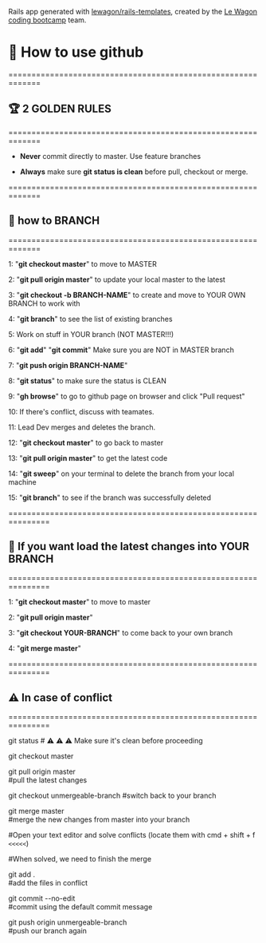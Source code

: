Rails app generated with [lewagon/rails-templates](https://github.com/lewagon/rails-templates), created by the [Le Wagon coding bootcamp](https://www.lewagon.com) team.

# 🤖 How to use github

=============================================================

## 🏆 2 GOLDEN RULES

=============================================================

- **Never** commit directly to master. Use feature branches

- **Always** make sure **git status is clean** before pull, checkout or merge.

=============================================================

## 🌟 how to BRANCH

=============================================================

1: "**git checkout master**" to move to MASTER

2: "**git pull origin master**" to update your local master to the latest

3: "**git checkout -b BRANCH-NAME**" to create and move to YOUR OWN BRANCH to work with

4: "**git branch**" to see the list of existing branches

5: Work on stuff in YOUR branch (NOT MASTER!!!)

6: "**git add**" "**git commit**" Make sure you are NOT in MASTER branch

7: "**git push origin BRANCH-NAME**"

8: "**git status**" to make sure the status is CLEAN

9: "**gh browse**" to go to github page on browser and click "Pull request"

10: If there's conflict, discuss with teamates.

11: Lead Dev merges and deletes the branch.

12: "**git checkout master**" to go back to master

13: "**git pull origin master**" to get the latest code

14: "**git sweep**" on your terminal to delete the branch from your local machine

15: "**git branch**" to see if the branch was successfully deleted

===============================================================

## 🎊 If you want load the latest changes into YOUR BRANCH

===============================================================

1: "**git checkout master**" to move to master

2: "**git pull origin master**"

3: "**git checkout YOUR-BRANCH**" to come back to your own branch

4: "**git merge master**"

===============================================================

## ⚠️ In case of conflict

===============================================================



git status # ⚠️ ⚠️ ⚠️ Make sure it's clean before proceeding

git checkout master

git pull origin master          
#pull the latest changes

git checkout unmergeable-branch 
#switch back to your branch

git merge master                
#merge the new changes from master into your branch

#Open your text editor and solve conflicts (locate them with cmd + shift + f `<<<<<`)

#When solved, we need to finish the merge

git add .                           
#add the files in conflict

git commit --no-edit                
#commit using the default commit message

git push origin unmergeable-branch  
#push our branch again
